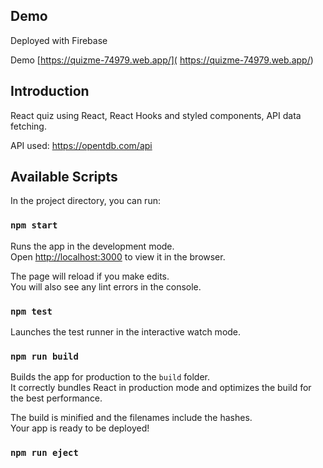 ## Demo
Deployed with Firebase<br />

Demo [https://quizme-74979.web.app/](
https://quizme-74979.web.app/)

## Introduction

React quiz using React, React Hooks and styled components, API data fetching.

API used: https://opentdb.com/api


## Available Scripts

In the project directory, you can run:

### `npm start`

Runs the app in the development mode.<br />
Open [http://localhost:3000](http://localhost:3000) to view it in the browser.

The page will reload if you make edits.<br />
You will also see any lint errors in the console.

### `npm test`

Launches the test runner in the interactive watch mode.<br />

### `npm run build`

Builds the app for production to the `build` folder.<br />
It correctly bundles React in production mode and optimizes the build for the best performance.

The build is minified and the filenames include the hashes.<br />
Your app is ready to be deployed!


### `npm run eject`
